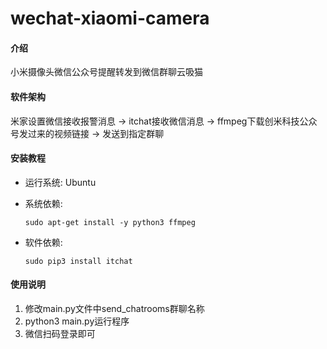# wechat-xiaomi-camera

#### 介绍
小米摄像头微信公众号提醒转发到微信群聊云吸猫

#### 软件架构
米家设置微信接收报警消息 -> itchat接收微信消息 -> ffmpeg下载创米科技公众号发过来的视频链接 -> 发送到指定群聊


#### 安装教程

- 运行系统: Ubuntu

- 系统依赖:
    ```
    sudo apt-get install -y python3 ffmpeg
    ```

- 软件依赖:
    ```
    sudo pip3 install itchat
    ```

#### 使用说明

1.  修改main.py文件中send_chatrooms群聊名称
2.  python3 main.py运行程序
3.  微信扫码登录即可

